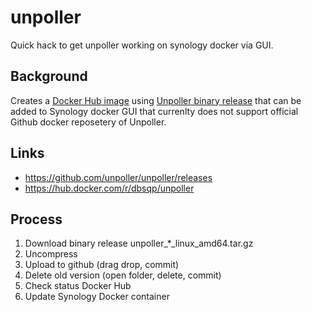 # unpoller
Quick hack to get unpoller working on synology docker via GUI.

## Background
Creates a [Docker Hub image](https://hub.docker.com/r/dbsqp/unpoller
) using [Unpoller binary release](https://github.com/unpoller/unpoller/releases) that can be added to Synology docker GUI that currenlty does not support official Github docker reposetery of Unpoller.

## Links
- https://github.com/unpoller/unpoller/releases
- https://hub.docker.com/r/dbsqp/unpoller

## Process
1. Download binary release unpoller_*_linux_amd64.tar.gz
2. Uncompress
3. Upload to github (drag drop, commit)
4. Delete old version (open folder, delete, commit)
5. Check status Docker Hub
6. Update Synology Docker container
